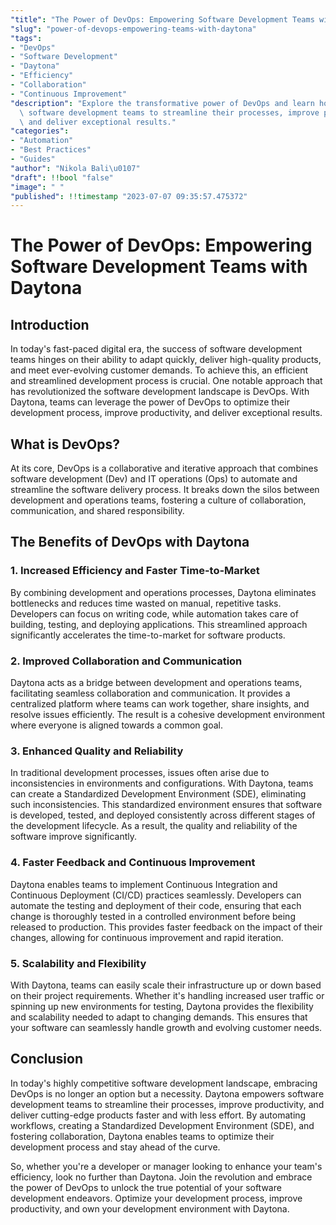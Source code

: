 ```yaml
---
"title": "The Power of DevOps: Empowering Software Development Teams with Daytona"
"slug": "power-of-devops-empowering-teams-with-daytona"
"tags":
- "DevOps"
- "Software Development"
- "Daytona"
- "Efficiency"
- "Collaboration"
- "Continuous Improvement"
"description": "Explore the transformative power of DevOps and learn how Daytona empowers\
  \ software development teams to streamline their processes, improve productivity,\
  \ and deliver exceptional results."
"categories":
- "Automation"
- "Best Practices"
- "Guides"
"author": "Nikola Bali\u0107"
"draft": !!bool "false"
"image": " "
"published": !!timestamp "2023-07-07 09:35:57.475372"
---
```

# The Power of DevOps: Empowering Software Development Teams with Daytona

## Introduction

In today's fast-paced digital era, the success of software development teams hinges on their ability to adapt quickly, deliver high-quality products, and meet ever-evolving customer demands. To achieve this, an efficient and streamlined development process is crucial. One notable approach that has revolutionized the software development landscape is DevOps. With Daytona, teams can leverage the power of DevOps to optimize their development process, improve productivity, and deliver exceptional results.

## What is DevOps?

At its core, DevOps is a collaborative and iterative approach that combines software development (Dev) and IT operations (Ops) to automate and streamline the software delivery process. It breaks down the silos between development and operations teams, fostering a culture of collaboration, communication, and shared responsibility.

## The Benefits of DevOps with Daytona

### 1. Increased Efficiency and Faster Time-to-Market

By combining development and operations processes, Daytona eliminates bottlenecks and reduces time wasted on manual, repetitive tasks. Developers can focus on writing code, while automation takes care of building, testing, and deploying applications. This streamlined approach significantly accelerates the time-to-market for software products.

### 2. Improved Collaboration and Communication

Daytona acts as a bridge between development and operations teams, facilitating seamless collaboration and communication. It provides a centralized platform where teams can work together, share insights, and resolve issues efficiently. The result is a cohesive development environment where everyone is aligned towards a common goal.

### 3. Enhanced Quality and Reliability

In traditional development processes, issues often arise due to inconsistencies in environments and configurations. With Daytona, teams can create a Standardized Development Environment (SDE), eliminating such inconsistencies. This standardized environment ensures that software is developed, tested, and deployed consistently across different stages of the development lifecycle. As a result, the quality and reliability of the software improve significantly.

### 4. Faster Feedback and Continuous Improvement

Daytona enables teams to implement Continuous Integration and Continuous Deployment (CI/CD) practices seamlessly. Developers can automate the testing and deployment of their code, ensuring that each change is thoroughly tested in a controlled environment before being released to production. This provides faster feedback on the impact of their changes, allowing for continuous improvement and rapid iteration.

### 5. Scalability and Flexibility

With Daytona, teams can easily scale their infrastructure up or down based on their project requirements. Whether it's handling increased user traffic or spinning up new environments for testing, Daytona provides the flexibility and scalability needed to adapt to changing demands. This ensures that your software can seamlessly handle growth and evolving customer needs.

## Conclusion

In today's highly competitive software development landscape, embracing DevOps is no longer an option but a necessity. Daytona empowers software development teams to streamline their processes, improve productivity, and deliver cutting-edge products faster and with less effort. By automating workflows, creating a Standardized Development Environment (SDE), and fostering collaboration, Daytona enables teams to optimize their development process and stay ahead of the curve.

So, whether you're a developer or manager looking to enhance your team's efficiency, look no further than Daytona. Join the revolution and embrace the power of DevOps to unlock the true potential of your software development endeavors. Optimize your development process, improve productivity, and own your development environment with Daytona.